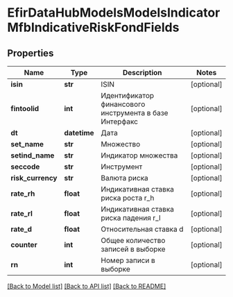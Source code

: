 # EfirDataHubModelsModelsIndicatorMfbIndicativeRiskFondFields

## Properties
Name | Type | Description | Notes
------------ | ------------- | ------------- | -------------
**isin** | **str** | ISIN | [optional] 
**fintoolid** | **int** | Идентификатор финансового инструмента в базе Интерфакс | [optional] 
**dt** | **datetime** | Дата | [optional] 
**set_name** | **str** | Множество | [optional] 
**setind_name** | **str** | Индикатор множества | [optional] 
**seccode** | **str** | Инструмент | [optional] 
**risk_currency** | **str** | Валюта риска | [optional] 
**rate_rh** | **float** | Индикативная ставка риска роста r_h | [optional] 
**rate_rl** | **float** | Индикативная ставка риска падения r_l | [optional] 
**rate_d** | **float** | Относительная ставка d | [optional] 
**counter** | **int** | Общее количество записей в выборке | [optional] 
**rn** | **int** | Номер записи в выборке | [optional] 

[[Back to Model list]](../README.md#documentation-for-models) [[Back to API list]](../README.md#documentation-for-api-endpoints) [[Back to README]](../README.md)

